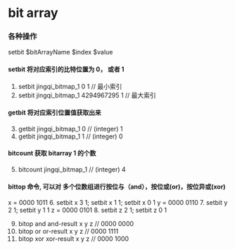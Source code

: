 # bit array

### 各种操作
setbit $bitArrayName $index $value
#### setbit 将对应索引的比特位置为 0， 或者 1
1. setbit jingqi_bitmap_1 0 1              // 最小索引
2. setbit jingqi_bitmap_1 4294967295 1     // 最大索引
#### getbit 将对应索引位置值获取出来
3. getbit jingqi_bitmap_1 0                // (integer) 1
4. getbit jingqi_bitmap_1 1                // (integer) 0
#### bitcount 获取 bitarray 1 的个数
5. bitcount jingqi_bitmap_1                // (integer) 4
#### bittop 命令, 可以对 多个位数组进行按位与（and），按位或(or)，按位异或(xor)
x = 0000 1011
6. setbit x 3 1; setbit x 1 1; setbit x 0 1
y = 0000 0110
7. setbit y 2 1; setbit y 1 1
z = 0000 0101
8. setbit z 2 1; setbit z 0 1

9. bitop and and-result x y z // 0000 0000
10. bitop or or-result x y z // 0000 1111
11. bitop xor xor-result x y z // 0000 1000
